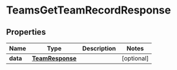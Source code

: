 

# TeamsGetTeamRecordResponse


## Properties

| Name | Type | Description | Notes |
|------------ | ------------- | ------------- | -------------|
|**data** | [**TeamResponse**](TeamResponse.md) |  |  [optional] |



